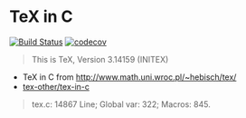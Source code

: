 # TeX in C

[![Build Status](https://travis-ci.org/TeX-host/tex-in-c.svg?branch=master&status=passed)](https://travis-ci.org/TeX-host/tex-in-c)
[![codecov](https://codecov.io/gh/TeX-host/tex-in-c/branch/master/graph/badge.svg)](https://codecov.io/gh/TeX-host/tex-in-c)

> This is TeX, Version 3.14159 (INITEX)

- TeX in C from http://www.math.uni.wroc.pl/~hebisch/tex/
- [tex-other/tex-in-c](https://github.com/tex-other/tex-in-c)

> tex.c: 14867 Line; Global var: 322; Macros: 845.
